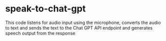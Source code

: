 # speak-to-chat-gpt
This code listens for audio input using the microphone,  converts the audio to text  and sends the text to the Chat GPT API endpoint  and generates speech output from the response 
